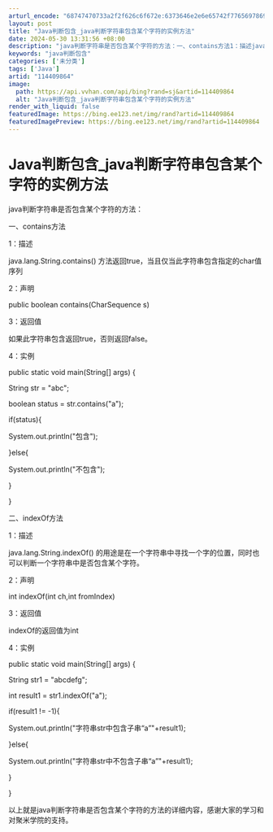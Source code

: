 ```yaml
---
arturl_encode: "68747470733a2f2f626c6f672e:6373646e2e6e65742f77656978696e5f33353839353735332f:61727469636c652f64657461696c732f313134343039383634"
layout: post
title: "Java判断包含_java判断字符串包含某个字符的实例方法"
date: 2024-05-30 13:31:56 +08:00
description: "java判断字符串是否包含某个字符的方法：一、contains方法1：描述java.lang.Str"
keywords: "java判断包含"
categories: ['未分类']
tags: ['Java']
artid: "114409864"
image:
  path: https://api.vvhan.com/api/bing?rand=sj&artid=114409864
  alt: "Java判断包含_java判断字符串包含某个字符的实例方法"
render_with_liquid: false
featuredImage: https://bing.ee123.net/img/rand?artid=114409864
featuredImagePreview: https://bing.ee123.net/img/rand?artid=114409864
---
```


# Java判断包含\_java判断字符串包含某个字符的实例方法

java判断字符串是否包含某个字符的方法：

一、contains方法

1：描述

java.lang.String.contains() 方法返回true，当且仅当此字符串包含指定的char值序列

2：声明

public boolean contains(CharSequence s)

3：返回值

如果此字符串包含返回true，否则返回false。

4：实例

public static void main(String[] args) {

String str = "abc";

boolean status = str.contains("a");

if(status){

System.out.println("包含");

}else{

System.out.println("不包含");

}

}

二、indexOf方法

1：描述

java.lang.String.indexOf() 的用途是在一个字符串中寻找一个字的位置，同时也可以判断一个字符串中是否包含某个字符。

2：声明

int indexOf(int ch,int fromIndex)

3：返回值

indexOf的返回值为int

4：实例

public static void main(String[] args) {

String str1 = "abcdefg";

int result1 = str1.indexOf("a");

if(result1 != -1){

System.out.println("字符串str中包含子串“a”"+result1);

}else{

System.out.println("字符串str中不包含子串“a”"+result1);

}

}

以上就是java判断字符串是否包含某个字符的方法的详细内容，感谢大家的学习和对聚米学院的支持。
